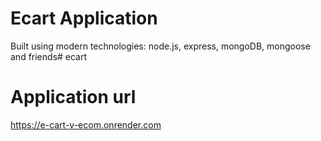 # Ecart Application

Built using modern technologies: node.js, express, mongoDB, mongoose and friends#   e c a r t 
 
# Application url
https://e-cart-v-ecom.onrender.com
 
